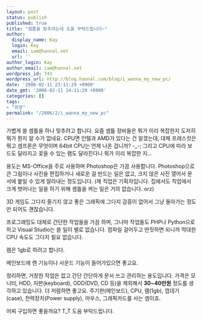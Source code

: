 ```yaml
---
layout: post
status: publish
published: true
title: "셈틀을 맞추려는데 도움 부탁드립니다~"
author:
  display_name: Kay
  login: Kay
  email: iam@hannal.net
  url: ''
author_login: Kay
author_email: iam@hannal.net
wordpress_id: 743
wordpress_url: http://blog.hannal.com/blog/i_wanna_my_new_pc/
date: '2006-02-11 23:11:29 +0900'
date_gmt: '2006-02-11 14:11:29 +0900'
categories: []
tags:
- "희망"
permalink: "/2006/2/i_wanna_my_new_pc"
---
```

<p>가볍게 쓸 셈틀을 하나 맞추려고 합니다. 요즘 셈틀 장비들은 뭐가 이리 복잡한지 도저히 뭐가 뭔지 알 수가 없네요. CPU면 인텔과 AMD가 있다는 건 알겠는데, 대체 프레스캇은 뭐고 셈프론은 무엇이며 64bit CPU는 언제 나온 겁니까? -_-; 그리고 CPU에 따라 보드도 달라지고 꽂을 수 있는 램도 달라진다니 뭐가 이리 복잡한 지...</p>
<p>용도는 MS-Office을 주로 사용하며 Photoshop은 가끔 사용합니다. Photoshop으로 큰 그림이나 사진을 편집하거나 새로운 걸 만드는 일은 없고, 크지 않은 사진 열어서 문서에 붙일 수 있게 잘라내는 정도입니다. (제 직업은 기획자입니다. 집에서도 직업에서 크게 벗어나는 일을 하기 위해 셈틀을 켜는 일은 거의 없습니다. orz)</p>
<p>3D 게임도 그다지 즐기지 않고 좋은 그래픽에 그다지 감흥이 없어서 그냥 돌아가는 정도만 되어도 괜찮습니다.</p>
<p>프로그래밍도 대체로 간단한 작업들을 가끔 하며, 그나마 작업들도 PHP나 Python으로 하고 Visual Studio는 쓸 일이 별로 없습니다. 컴파일 걸어두고 딴짓하면 되니까 막대한 CPU 속도도 그다지 필요 없습니다.</p>
<p>램은 1gb로 하려고 합니다.</p>
<p>메인보드에 랜 기능이나 사운드 기능이 들어가있으면 좋고요.</p>
<p>정리하면, 거창한 작업은 없고 간단 간단하게 문서 쓰고 관리하는 용도입니다. 가격은 모니터, HDD, 자판(keyboard), ODD(DVD, CD 등)을 제외해서 <strong>30~40만원</strong> 정도를 생각하고 있습니다. 더 저렴하면 좋고요. 주기판(메인보드), CPU, 램(1gb), 껍데기(case), 전력장치(Power supply), 마우스, 그래픽카드를 사는 셈이죠.</p>
<p>어찌 구입하면 좋을까요? T_T 도움 부탁드립니다.</p>

